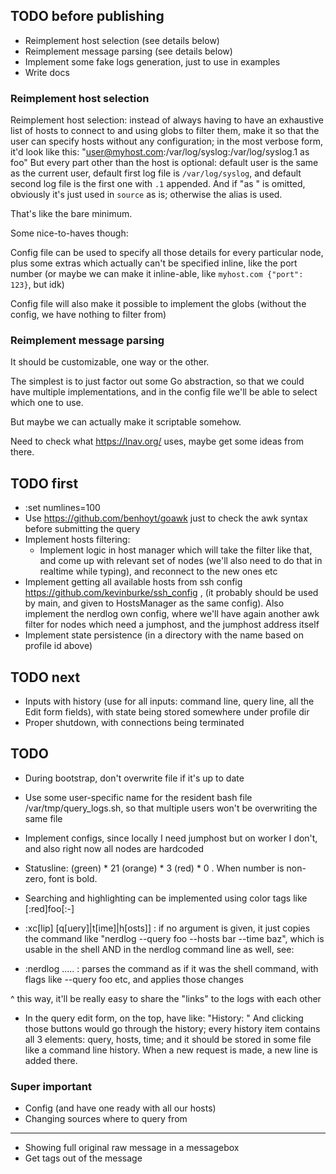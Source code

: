 ## TODO before publishing

- Reimplement host selection (see details below)
- Reimplement message parsing (see details below)
- Implement some fake logs generation, just to use in examples
- Write docs

### Reimplement host selection

Reimplement host selection: instead of always having to have an exhaustive list
of hosts to connect to and using globs to filter them, make it so that the user
can specify hosts without any configuration; in the most verbose form, it'd look
like this: "user@myhost.com:/var/log/syslog:/var/log/syslog.1 as foo" But every part
other than the host is optional: default user is the same as the current user,
default first log file is `/var/log/syslog`, and default second log file is the
first one with `.1` appended. And if "as <something>" is omitted, obviously it's
just used in `source` as is; otherwise the alias is used.

That's like the bare minimum.

Some nice-to-haves though:

Config file can be used to specify all those details for every particular node,
plus some extras which actually can't be specified inline, like the port number
(or maybe we can make it inline-able, like `myhost.com {"port": 123}`, but idk)

Config file will also make it possible to implement the globs (without the
config, we have nothing to filter from)

### Reimplement message parsing

It should be customizable, one way or the other.

The simplest is to just factor out some Go abstraction, so that we could have
multiple implementations, and in the config file we'll be able to select which
one to use.

But maybe we can actually make it scriptable somehow.

Need to check what https://lnav.org/ uses, maybe get some ideas from there.

## TODO first

- :set numlines=100
- Use https://github.com/benhoyt/goawk just to check the awk syntax before
  submitting the query
- Implement hosts filtering:
  - Implement logic in host manager which will take the filter like that, and
    come up with relevant set of nodes (we'll also need to do that in realtime
    while typing), and reconnect to the new ones etc
- Implement getting all available hosts from ssh config
  https://github.com/kevinburke/ssh_config , (it probably should be used by
  main, and given to HostsManager as the same config). Also implement the nerdlog
  own config, where we'll have again another awk filter for nodes which need
  a jumphost, and the jumphost address itself
- Implement state persistence (in a directory with the name based on profile id
  above)

## TODO next

- Inputs with history (use for all inputs: command line, query line, all the
  Edit form fields), with state being stored somewhere under profile dir
- Proper shutdown, with connections being terminated

## TODO

- During bootstrap, don't overwrite file if it's up to date
- Use some user-specific name for the resident bash file
  /var/tmp/query_logs.sh, so that multiple users won't be overwriting the same
  file

- Implement configs, since locally I need jumphost but on worker I don't, and also
  right now all nodes are hardcoded

- Statusline: (green) * 21 (orange) * 3 (red) * 0 . When number is non-zero,
  font is bold.
- Searching and highlighting can be implemented using color tags like [:red]foo[:-]

- :xc[lip] [q[uery]|t[ime]|h[osts]] : if no argument is given, it just copies
  the command like "nerdlog --query foo --hosts bar --time baz", which is usable
  in the shell AND in the nerdlog command line as well, see:
- :nerdlog ..... : parses the command as if it was the shell command, with flags
  like --query foo etc, and applies those changes

^ this way, it'll be really easy to share the "links" to the logs with each other

- In the query edit form, on the top, have like:
  "History: <prev> <next>"
  And clicking those buttons would go through the history; every history item
  contains all 3 elements: query, hosts, time; and it should be stored in some
  file like a command line history. When a new request is made, a new line is
  added there.

### Super important

- Config (and have one ready with all our hosts)
- Changing sources where to query from

-----

- Showing full original raw message in a messagebox
- Get tags out of the message
